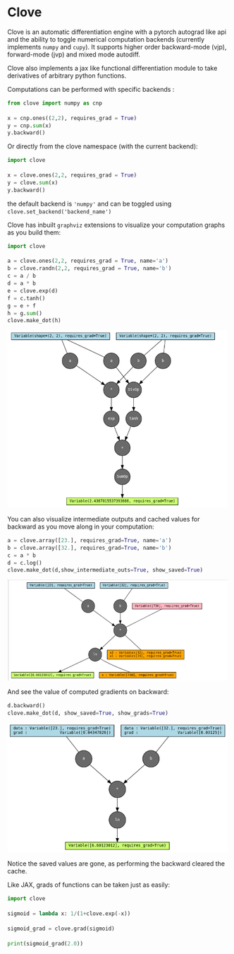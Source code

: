 # Clove

Clove is an automatic differentiation engine with a pytorch autograd like api and the ability to toggle numerical computation backends (currently implements `numpy` and `cupy`). It supports higher order backward-mode (vjp), forward-mode (jvp) and mixed mode autodiff.

Clove also implements a jax like functional differentiation module to take derivatives of arbitrary python functions.

Computations can be performed with specific backends :

```py
from clove import numpy as cnp

x = cnp.ones((2,2), requires_grad = True)
y = cnp.sum(x)
y.backward()
```

Or directly from the clove namespace (with the current backend): 

```py
import clove

x = clove.ones(2,2, requires_grad = True)
y = clove.sum(x)
y.backward()
```

the default backend is `'numpy'` and can be toggled using `clove.set_backend('backend_name')`

Clove has inbuilt `graphviz` extensions to visualize your computation graphs as you build them:

```py
import clove

a = clove.ones(2,2, requires_grad = True, name='a')
b = clove.randn(2,2, requires_grad = True, name='b')
c = a / b
d = a * b
e = clove.exp(d)
f = c.tanh()
g = e + f
h = g.sum()
clove.make_dot(h)
```

<img src = "./images/clove_graphviz.png" width=500>

You can also visualize intermediate outputs and cached values for backward as you move along in your computation:

```py
a = clove.array([23.], requires_grad=True, name='a')
b = clove.array([32.], requires_grad=True, name='b')
c = a * b
d = c.log()
clove.make_dot(d,show_intermediate_outs=True, show_saved=True)
```

<img src = "./images/clove_inter_cache.png" width=500>

And see the value of computed gradients on backward:

```py
d.backward()
clove.make_dot(d, show_saved=True, show_grads=True)
```

<img src = "./images/clove_backward.png" width=500>


Notice the saved values are gone, as performing the backward cleared the cache.


Like JAX, grads of functions can be taken just as easily:

```py
import clove

sigmoid = lambda x: 1/(1+clove.exp(-x))

sigmoid_grad = clove.grad(sigmoid)

print(sigmoid_grad(2.0))
```
